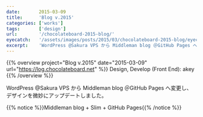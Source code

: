 ```yaml
---
date:       2015-03-09
title:      'Blog v.2015'
categories: ['works']
tags:       ['design']
url:        '/chocolateboard-2015-blog/'
eyecatch:   '/assets/images/posts/2015/03/chocolateboard-2015-blog/eyecatch.png'
excerpt:    'WordPress @Sakura VPS から Middleman blog ＠GitHub Pages へ変更し、デザインを微妙にアップデートしました。'
---
```


{{% overview project="Blog v.2015" date="2015-03-09" url="https://log.chocolateboard.net" %}}
Design, Develop (Front End): akey
{{% /overview %}}

WordPress @Sakura VPS から Middleman blog ＠GitHub Pages へ変更し、デザインを微妙にアップデートしました。

{{% notice %}}Middleman blog + Slim + GitHub Pages{{% /notice %}}

